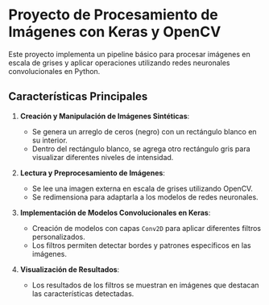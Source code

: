 # Proyecto de Procesamiento de Imágenes con Keras y OpenCV

Este proyecto implementa un pipeline básico para procesar imágenes en escala de grises y aplicar operaciones utilizando redes neuronales convolucionales en Python. 

## Características Principales

1. **Creación y Manipulación de Imágenes Sintéticas**:  
   - Se genera un arreglo de ceros (negro) con un rectángulo blanco en su interior.  
   - Dentro del rectángulo blanco, se agrega otro rectángulo gris para visualizar diferentes niveles de intensidad.  

2. **Lectura y Preprocesamiento de Imágenes**:  
   - Se lee una imagen externa en escala de grises utilizando OpenCV.  
   - Se redimensiona para adaptarla a los modelos de redes neuronales.

3. **Implementación de Modelos Convolucionales en Keras**:  
   - Creación de modelos con capas `Conv2D` para aplicar diferentes filtros personalizados.  
   - Los filtros permiten detectar bordes y patrones específicos en las imágenes.

4. **Visualización de Resultados**:  
   - Los resultados de los filtros se muestran en imágenes que destacan las características detectadas.  
